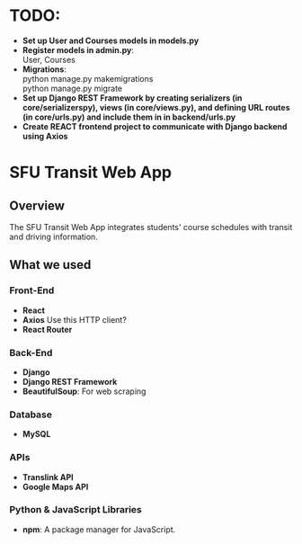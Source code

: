 # TODO: 
- **Set up User and Courses models in models.py**
- **Register models in admin.py**:  
User, Courses
- **Migrations**:  
python manage.py makemigrations  
python manage.py migrate
- **Set up Django REST Framework by creating serializers (in core/serializerspy), views (in core/views.py), and defining URL routes (in core/urls.py) and include them in in backend/urls.py**
- **Create REACT frontend project to communicate with Django backend using Axios**


# SFU Transit Web App

## Overview

The SFU Transit Web App integrates students' course schedules with transit and driving information.
## What we used

### Front-End

- **React**
- **Axios** Use this HTTP client?
- **React Router**

### Back-End

- **Django**
- **Django REST Framework**
- **BeautifulSoup**: For web scraping

### Database

- **MySQL**

### APIs

- **Translink API**
- **Google Maps API**

### Python & JavaScript Libraries

- **npm**: A package manager for JavaScript.

